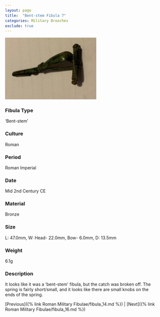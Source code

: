 ```yaml
---
layout: page
title:  "Bent-stem Fibula 7"
categories: Military Brooches
exclude: true
---
```


<img src="fibula/bent-stem7.jpg" alt="photo" width= "300px">

### Fibula Type
‘Bent-stem’
### Culture
Roman
### Period
 Roman Imperial
### Date
Mid 2nd Century CE
### Material
 Bronze
### Size
 L: 47.0mm, W: Head- 22.0mm, Bow- 6.0mm, D: 13.5mm
### Weight
 6.1g
### Description
 It looks like it was a ’bent-stem' fibula, but the catch was broken off. The spring is fairly short/small, and it looks like there are small knobs on the ends of the spring.

[Previous]({% link Roman Military Fibulae/fibula_14.md %}) | [Next]({% link Roman Military Fibulae/fibula_16.md %})
